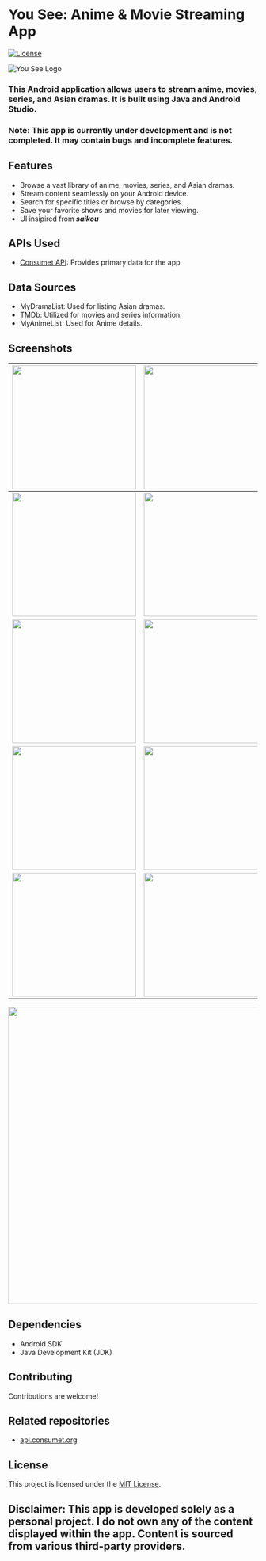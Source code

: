 # You See: Anime & Movie Streaming App

[![License](https://img.shields.io/badge/license-MIT-blue.svg)](https://opensource.org/licenses/MIT)

![You See Logo](screenshots/logo.webp)

### This Android application allows users to stream anime, movies, series, and Asian dramas. It is built using Java and Android Studio.
### **Note**: This app is currently under development and is not completed. It may contain bugs and incomplete features.

## Features

- Browse a vast library of anime, movies, series, and Asian dramas.
- Stream content seamlessly on your Android device.
- Search for specific titles or browse by categories.
- Save your favorite shows and movies for later viewing.
- UI insipired from ***saikou***

## APIs Used

- [Consumet API](https://github.com/consumet/api.consumet.org): Provides primary data for the app.

## Data Sources

- MyDramaList: Used for listing Asian dramas.
- TMDb: Utilized for movies and series information.
- MyAnimeList: Used for Anime details.

## Screenshots

| <img src="screenshots/Screenshot-1.jpg" width="250" height="auto"> | <img src="screenshots/Screenshot-2.jpg" width="250" height="auto"> |
| ----------------------------------------------------- | ----------------------------------------------------- |
| <img src="screenshots/Screenshot-3.jpg" width="250" height="auto"> | <img src="screenshots/Screenshot-4.jpg" width="250" height="auto"> |
| <img src="screenshots/Screenshot-5.jpg" width="250" height="auto"> | <img src="screenshots/Screenshot-6.jpg" width="250" height="auto"> |
| <img src="screenshots/Screenshot-7.jpg" width="250" height="auto"> | <img src="screenshots/Screenshot-8.jpg" width="250" height="auto"> |
| <img src="screenshots/Screenshot-9.jpg" width="250" height="auto"> | <img src="screenshots/Screenshot-10.jpg" width="250" height="auto"> |

<img src="screenshots/Screenshot-11.jpg" width="600" height="auto">


## Dependencies

- Android SDK
- Java Development Kit (JDK)

## Contributing

Contributions are welcome!

## Related repositories
- [api.consumet.org](https://github.com/consumet/api.consumet.org)

## License

This project is licensed under the [MIT License](LICENSE).

## **Disclaimer**: This app is developed solely as a personal project. I do not own any of the content displayed within the app. Content is sourced from various third-party providers.
